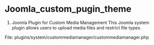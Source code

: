 # Joomla_custom_pugin_theme

1. Joomla Plugin for Custom Media Management
This Joomla system plugin allows users to upload media files and restrict file types.

File: plugins/system/custommediamanager/custommediamanager.php
